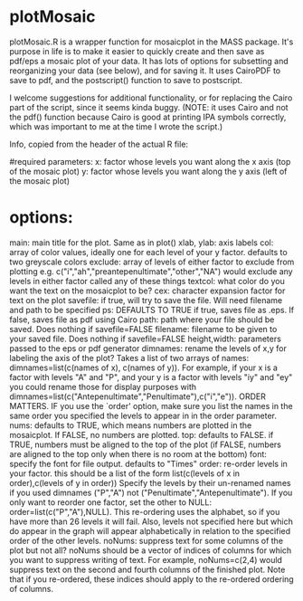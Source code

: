 # plotMosaic

plotMosaic.R is a wrapper function for mosaicplot in the MASS package.  It's purpose in life is to make it easier to quickly create and then save as pdf/eps a mosaic plot of your data.  It has lots of options for subsetting and reorganizing your data (see below), and for saving it.  It uses CairoPDF to save to pdf, and the postscript() function to save to postscript.

I welcome suggestions for additional functionality, or for replacing the Cairo part of the script, since it seems kinda buggy.  (NOTE: it uses Cairo and not the pdf() function because Cairo is good at printing IPA symbols correctly, which was important to me at the time I wrote the script.)

Info, copied from the header of the actual R file:

#required parameters:
 x: factor whose levels you want along the x axis (top of the mosaic plot)
 y: factor whose levels you want along the y axis (left of the mosaic plot)

# options:
 main: main title for the plot.  Same as in plot()
 xlab, ylab: axis labels
 col: array of color values, ideally one for each level of your y factor. defaults to two greyscale colors
 exclude: array of levels of either factor to exclude from plotting e.g. c("i","ah","preantepenultimate","other","NA") would exclude any levels in either factor called any of these things
 textcol: what color do you want the text on the mosaicplot to be?
 cex: character expansion factor for text on the plot
 savefile: if true, will try to save the file.  Will need filename and path to be specified
 ps: DEFAULTS TO TRUE if true, saves file as .eps.  If false, saves file as pdf using Cairo
 path: path where your file should be saved.  Does nothing if savefile=FALSE
 filename: filename to be given to your saved file. Does nothing if savefile=FALSE
 height,width: parameters passed to the eps or pdf generator
 dimnames: rename the levels of x,y for labeling the axis of the plot?  Takes a list of two arrays of names: dimnames=list(c(names of x), c(names of y)).  For example, if your x is a factor with levels "A" and "P", and your y is a factor with levels "iy" and "ey" you could rename those for display purposes with dimnames=list(c("Antepenultimate","Penultimate"),c("i","e")).  ORDER MATTERS.  IF you use the `order' option, make sure you list the names in the same order you specified the levels to appear in in the order parameter.
 nums: defaults to TRUE, which means numbers are plotted in the mosaicplot.  If FALSE, no numbers are plotted.
 top: defaults to FALSE. if TRUE, numbers must be aligned to the top of the plot (if FALSE, numbers are aligned to the top only when there is no room at the bottom)
 font: specify the font for file output. defaults to "Times"
 order: re-order levels in your factor. this should be a list of the form list(c(levels of x in order),c(levels of y in order))  Specify the levels by their un-renamed names if you used dimnames ("P","A") not ("Penultimate","Antepenultimate").  If you only want to reorder one factor, set the other to NULL: order=list(c("P","A"),NULL). This re-ordering uses the alphabet, so if you have more than 26 levels it will fail.  Also, levels not specified here but which do appear in the graph will appear alphabetically in relation to the specified order of the other levels.
 noNums: suppress text for some columns of the plot but not all? noNums should be a vector of indices of columns for which you want to suppress writing of text.  For example, noNums=c(2,4) would suppress text on the second and fourth columns of the finished plot.  Note that if you re-ordered, these indices should apply to the re-ordered ordering of columns.

